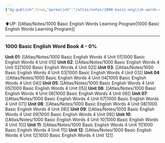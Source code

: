 ```yaml
---
{"dg-publish":true,"permalink":"/atlas/notes/1000-basic-english-words-4/"}
---
```


⬆️UP: [[Atlas/Notes/1000 Basic English Words Learning Program\|1000 Basic English Words Learning Program]]

---
### 1000 Basic English Word Book 4 - 0%
**Unit 01**: [[Atlas/Notes/1000 Basic English Words 4 Unit 01\|1000 Basic English Words 4 Unit 01]]
**Unit 02**: [[Atlas/Notes/1000 Basic English Words 4 Unit 02\|1000 Basic English Words 4 Unit 02]]
**Unit 03**: [[Atlas/Notes/1000 Basic English Words 4 Unit 03\|1000 Basic English Words 4 Unit 03]]
**Unit 04** :[[Atlas/Notes/1000 Basic English Words 4 Unit 04\|1000 Basic English Words 4 Unit 04]]
**Unit 05**: [[Atlas/Notes/1000 Basic English Words 4 Unit 05\|1000 Basic English Words 4 Unit 05]]
**Unit 06**: [[Atlas/Notes/1000 Basic English Words 4 Unit 06\|1000 Basic English Words 4 Unit 06]]
**Unit 07**: [[Atlas/Notes/1000 Basic English Words 4 Unit 07\|1000 Basic English Words 4 Unit 07]]
**Unit 08**: [[Atlas/Notes/1000 Basic English Words 4 Unit 08\|1000 Basic English Words 4 Unit 08]]
**Unit 09**: [[Atlas/Notes/1000 Basic English Words 4 Unit 09\|1000 Basic English Words 4 Unit 09]]
**Unit 10**: [[Atlas/Notes/1000 Basic English Words 4 Unit 10\|1000 Basic English Words 4 Unit 10]]
**Unit 11**: [[Atlas/Notes/1000 Basic English Words 4 Unit 11\|1000 Basic English Words 4 Unit 11]]
**Unit 12**: [[Atlas/Notes/1000 Basic English Words 4 Unit 12\|1000 Basic English Words 4 Unit 12]]